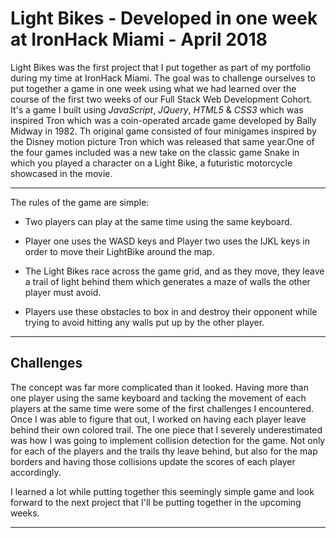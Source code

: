 # Light Bikes - Developed in one week at IronHack Miami - April 2018

Light Bikes was the first project that I put together as part of my portfolio during my time at IronHack Miami. The goal was to challenge ourselves to put together a game in one week using what we had learned over the course of the first two weeks of our Full Stack Web Development Cohort. It's a game I built using *JavaScript*, *JQuery*, *HTML5* & *CSS3* which was inspired Tron which was a coin-operated arcade game developed by Bally Midway in 1982. Th original game consisted of four minigames inspired by the Disney motion picture Tron which was released that same year.One of the four games included was a new take on the classic game Snake in which you played a character on a Light Bike, a futuristic motorcycle showcased in the movie.
****
The rules of the game are simple:

- Two players can play at the same time using the same keyboard.

-  Player one uses the WASD keys and Player two uses the IJKL keys in order to move their LightBike around the map. 

- The Light Bikes race across the game grid, and as they move, they leave a trail of light behind them which generates a maze of walls the other player must avoid.

- Players use these obstacles to box in and destroy their opponent while trying to avoid hitting any walls put up by the other player.

---
## Challenges

The concept was far more complicated than it looked. Having more than one player using the same keyboard and tacking the movement of each players at the same time were some of the first challenges I encountered. Once I was able to figure that out, I worked on having each player leave behind their own colored trail. The one piece that I severely underestimated was how I was going to implement collision detection for the game. Not only for each of the players and the trails thy leave behind, but also for the map borders and having those collisions update the scores of each player accordingly. 

I learned a lot while putting together this seemingly simple game and look forward to the next project that I'll be putting together in the upcoming weeks. 

---